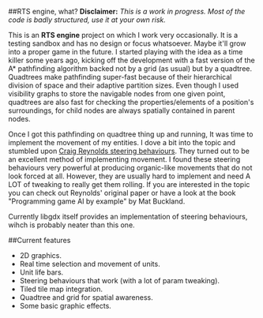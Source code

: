 ##RTS engine, what?
**Disclaimer:** _This is a work in progress. Most of the code is badly structured, use it at your own risk._

This is an **RTS engine** project on which I work very occasionally. It is a testing sandbox and has no design or focus whatsoever. Maybe it'll grow into a proper game in the future.
I started playing with the idea as a time killer some years ago, kicking off the development with a fast version of the A* pathfinding algorithm backed not by a grid (as usual) but by a quadtree. Quadtrees make pathfinding super-fast because of their hierarchical division of space and their adaptive partition sizes. Even though I used visibility graphs to store the navigable nodes from one given point, quadtrees are also fast for checking the properties/elements of a position's surroundings, for child nodes are always spatially contained in parent nodes.

Once I got this pathfinding on quadtree thing up and running, It was time to implement the movement of my entities. I dove a bit into the topic and stumbled upon [Craig Reynolds steering behaviours](http://www.red3d.com/cwr/papers/1999/gdc99steer.html). They turned out to be an excellent method of implementing movement. I found these steering behaviours very powerful at producing organic-like movements that do not look forced at all. However, they are usually hard to implement and need A LOT of tweaking to really get them rolling. If you are interested in the topic you can check out Reynolds' original paper or have a look at the book "Programming game AI by example" by Mat Buckland.

Currently libgdx itself provides an implementation of steering behaviours, wihch is probably neater than this one.

##Current features
- 2D graphics.
- Real time selection and movement of units.
- Unit life bars.
- Steering behaviours that work (with a lot of param tweaking).
- Tiled tile map integration.
- Quadtree and grid for spatial awareness.
- Some basic graphic effects.
